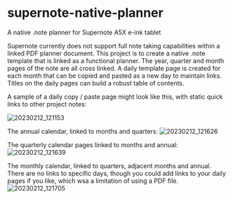 # supernote-native-planner
A native .note planner for Supernote A5X e-ink tablet

Supernote currently does not support full note taking capabilities within a linked PDF planner document.  This project is to create a native .note template that is linked as a functional planner.  The year, quarter and month pages of the note are all cross linked.  A daily template page is created for each month that can be copied and pasted as a new day to maintain links.  Titles on the daily pages can build a robust table of contents.

A sample of a daily copy / paste page might look like this, with static quick links to other project notes:

![20230212_121153](https://user-images.githubusercontent.com/31966101/218335223-89b6a22e-b979-42f1-9767-dee5c167127d.png)

The annual calendar, linked to months and quarters:
![20230212_121626](https://user-images.githubusercontent.com/31966101/218335164-d246dca0-a11d-4582-93e2-8035f36e3835.png)

The quarterly calendar pages linked to months and annual:
![20230212_121639](https://user-images.githubusercontent.com/31966101/218335180-3239db74-d0dd-4143-9aa9-c525d488515f.png)

The monthly calendar, linked to quarters, adjacent months and annual.  There are no links to specific days, though you could add links to your daily pages if you like, which wsa a limitation of using a PDF file. 
![20230212_121705](https://user-images.githubusercontent.com/31966101/218335186-327bf88c-1504-4269-874e-a1fce934f782.png)
